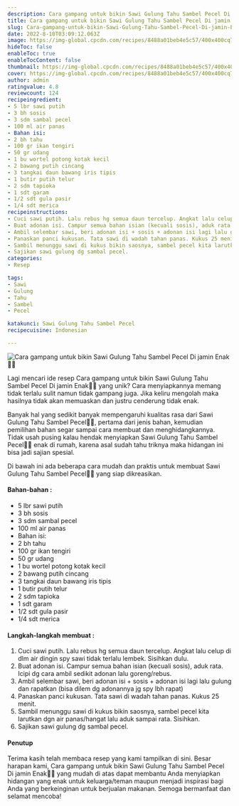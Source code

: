 ```yaml
---
description: Cara gampang untuk bikin Sawi Gulung Tahu Sambel Pecel Di jamin Enak"
title: Cara gampang untuk bikin Sawi Gulung Tahu Sambel Pecel Di jamin Enak
slug: Cara-gampang-untuk-bikin-Sawi-Gulung-Tahu-Sambel-Pecel-Di-jamin-Enak
date: 2022-8-10T03:09:12.063Z
image: https://img-global.cpcdn.com/recipes/8488a01beb4e5c57/400x400cq70/photo.jpg
hideToc: false
enableToc: true
enableTocContent: false
thumbnail: https://img-global.cpcdn.com/recipes/8488a01beb4e5c57/400x400cq70/photo.jpg
cover: https://img-global.cpcdn.com/recipes/8488a01beb4e5c57/400x400cq70/photo.jpg
author: admin
ratingvalue: 4.8
reviewcount: 124
recipeingredient:
- 5 lbr sawi putih
- 3 bh sosis
- 3 sdm sambal pecel
- 100 ml air panas
- Bahan isi:
- 2 bh tahu
- 100 gr ikan tengiri
- 50 gr udang
- 1 bu wortel potong kotak kecil
- 2 bawang putih cincang
- 3 tangkai daun bawang iris tipis
- 1 butir putih telur
- 2 sdm tapioka
- 1 sdt garam
- 1/2 sdt gula pasir
- 1/4 sdt merica
recipeinstructions:
- Cuci sawi putih. Lalu rebus hg semua daun tercelup. Angkat lalu celup di dlm air dingin spy sawi tidak terlalu lembek. Sisihkan dulu.
- Buat adonan isi. Campur semua bahan isian (kecuali sosis), aduk rata. Icipi dg cara ambil sedikit adonan lalu goreng/rebus.
- Ambil selembar sawi, beri adonan isi + sosis + adonan isi lagi lalu gulung dan rapatkan (bisa dilem dg adonannya jg spy lbh rapat)
- Panaskan panci kukusan. Tata sawi di wadah tahan panas. Kukus 25 menit.
- Sambil menunggu sawi di kukus bikin saosnya, sambel pecel kita larutkan dgn air panas/hangat lalu aduk sampai rata. Sisihkan.
- Sajikan sawi gulung dg sambal pecel.
categories:
- Resep

tags:
- Sawi
- Gulung
- Tahu
- Sambel
- Pecel

katakunci: Sawi Gulung Tahu Sambel Pecel
recipecuisine: Indonesian

---
```


![Cara gampang untuk bikin Sawi Gulung Tahu Sambel Pecel Di jamin Enak👩‍🍳](https://img-global.cpcdn.com/recipes/8488a01beb4e5c57/400x400cq70/photo.jpg)

Lagi mencari ide resep Cara gampang untuk bikin Sawi Gulung Tahu Sambel Pecel Di jamin Enak👩‍🍳 yang unik? Cara menyiapkannya memang tidak terlalu sulit namun tidak gampang juga. Jika keliru mengolah maka hasilnya tidak akan memuaskan dan justru cenderung tidak enak.

Banyak hal yang sedikit banyak mempengaruhi kualitas rasa dari Sawi Gulung Tahu Sambel Pecel👩‍🍳, pertama dari jenis bahan, kemudian pemilihan bahan segar sampai cara membuat dan menghidangkannya. Tidak usah pusing kalau hendak menyiapkan Sawi Gulung Tahu Sambel Pecel👩‍🍳 enak di rumah, karena asal sudah tahu triknya maka hidangan ini bisa jadi sajian spesial.

Di bawah ini ada beberapa cara mudah dan praktis untuk membuat Sawi Gulung Tahu Sambel Pecel👩‍🍳 yang siap dikreasikan.

<!--inarticleads1-->

#### Bahan-bahan :

- 5 lbr sawi putih
- 3 bh sosis
- 3 sdm sambal pecel
- 100 ml air panas
- Bahan isi:
- 2 bh tahu
- 100 gr ikan tengiri
- 50 gr udang
- 1 bu wortel potong kotak kecil
- 2 bawang putih cincang
- 3 tangkai daun bawang iris tipis
- 1 butir putih telur
- 2 sdm tapioka
- 1 sdt garam
- 1/2 sdt gula pasir
- 1/4 sdt merica

<!--inarticleads2-->

#### Langkah-langkah membuat :

1. Cuci sawi putih. Lalu rebus hg semua daun tercelup. Angkat lalu celup di dlm air dingin spy sawi tidak terlalu lembek. Sisihkan dulu.
1. Buat adonan isi. Campur semua bahan isian (kecuali sosis), aduk rata. Icipi dg cara ambil sedikit adonan lalu goreng/rebus.
1. Ambil selembar sawi, beri adonan isi + sosis + adonan isi lagi lalu gulung dan rapatkan (bisa dilem dg adonannya jg spy lbh rapat)
1. Panaskan panci kukusan. Tata sawi di wadah tahan panas. Kukus 25 menit.
1. Sambil menunggu sawi di kukus bikin saosnya, sambel pecel kita larutkan dgn air panas/hangat lalu aduk sampai rata. Sisihkan.
1. Sajikan sawi gulung dg sambal pecel.

#### Penutup

Terima kasih telah membaca resep yang kami tampilkan di sini. Besar harapan kami, Cara gampang untuk bikin Sawi Gulung Tahu Sambel Pecel Di jamin Enak👩‍🍳 yang mudah di atas dapat membantu Anda menyiapkan hidangan yang enak untuk keluarga/teman maupun menjadi inspirasi bagi Anda yang berkeinginan untuk berjualan makanan. Semoga bermanfaat dan selamat mencoba!